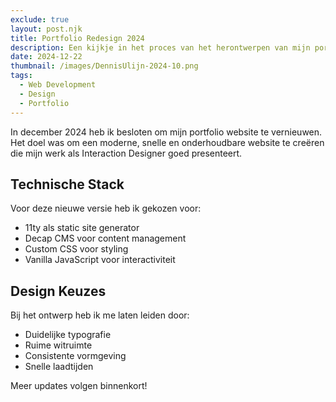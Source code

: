```yaml
---
exclude: true
layout: post.njk
title: Portfolio Redesign 2024
description: Een kijkje in het proces van het herontwerpen van mijn portfolio website met moderne technologie.
date: 2024-12-22
thumbnail: /images/DennisUlijn-2024-10.png
tags:
  - Web Development
  - Design
  - Portfolio
---
```


In december 2024 heb ik besloten om mijn portfolio website te vernieuwen. Het doel was om een moderne, snelle en onderhoudbare website te creëren die mijn werk als Interaction Designer goed presenteert.

## Technische Stack

Voor deze nieuwe versie heb ik gekozen voor:
- 11ty als static site generator
- Decap CMS voor content management
- Custom CSS voor styling
- Vanilla JavaScript voor interactiviteit

## Design Keuzes

Bij het ontwerp heb ik me laten leiden door:
- Duidelijke typografie
- Ruime witruimte
- Consistente vormgeving
- Snelle laadtijden

Meer updates volgen binnenkort!
